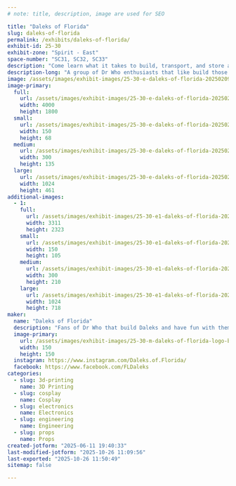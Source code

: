 ```yaml
---
# note: title, description, image are used for SEO

title: "Daleks of Florida"
slug: daleks-of-florida
permalink: /exhibits/daleks-of-florida/
exhibit-id: 25-30
exhibit-zone: "Spirit - East"
space-number: "SC31, SC32, SC33"
description: "Come learn what it takes to build, transport, and store a Dalek and Tardis."
description-long: "A group of Dr Who enthusiasts that like build those pesky Daleks. We have also built our own Tardis. We can show all the processes that it takes to build Daleks & a Tardis. The builds include wood work, electrical, fiberglass, 3-d printing, painting and much more."
image: /assets/images/exhibit-images/25-30-e-daleks-of-florida-20250209-165620-300x135.jpg
image-primary: 
  full:
    url: /assets/images/exhibit-images/25-30-e-daleks-of-florida-20250209-165620-full.jpg
    width: 4000
    height: 1800
  small:
    url: /assets/images/exhibit-images/25-30-e-daleks-of-florida-20250209-165620-150x68.jpg
    width: 150
    height: 68
  medium:
    url: /assets/images/exhibit-images/25-30-e-daleks-of-florida-20250209-165620-300x135.jpg
    width: 300
    height: 135
  large:
    url: /assets/images/exhibit-images/25-30-e-daleks-of-florida-20250209-165620-1024x461.jpg
    width: 1024
    height: 461
additional-images: 
  - 1:
    full:
      url: /assets/images/exhibit-images/25-30-e1-daleks-of-florida-20240131-190140-full.jpg
      width: 3311
      height: 2323
    small:
      url: /assets/images/exhibit-images/25-30-e1-daleks-of-florida-20240131-190140-150x105.jpg
      width: 150
      height: 105
    medium:
      url: /assets/images/exhibit-images/25-30-e1-daleks-of-florida-20240131-190140-300x210.jpg
      width: 300
      height: 210
    large:
      url: /assets/images/exhibit-images/25-30-e1-daleks-of-florida-20240131-190140-1024x718.jpg
      width: 1024
      height: 718
maker: 
  name: "Daleks of Florida"
  description: "Fans of Dr Who that build Daleks and have fun with them."
  image-primary:
    url: /assets/images/exhibit-images/25-30-m-daleks-of-florida-logo-blk-on-white-300x300.jpg
    width: 150
    height: 150
  instagram: https://www.instagram.com/Daleks.of.Florida/
  facebook: https://www.facebook.com/FLDaleks
categories: 
  - slug: 3d-printing
    name: 3D Printing
  - slug: cosplay
    name: Cosplay
  - slug: electronics
    name: Electronics
  - slug: engineering
    name: Engineering
  - slug: props
    name: Props
created-jotform: "2025-06-11 19:40:33"
last-modified-jotform: "2025-10-26 11:09:56"
last-exported: "2025-10-26 11:50:49"
sitemap: false

---
```

